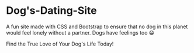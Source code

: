# Dog's-Dating-Site

A fun site made with CSS and Bootstrap to ensure that no dog in this planet would feel lonely without a partner. Dogs have feelings too 😁

Find the True Love of Your Dog's Life Today!

